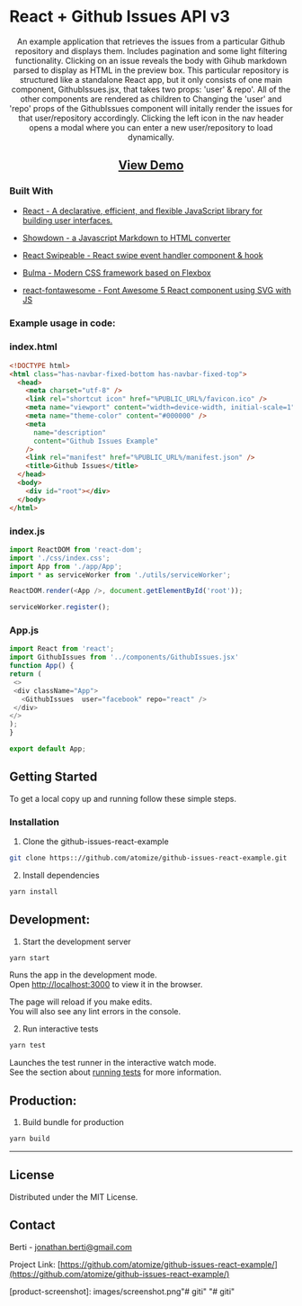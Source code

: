 # React + Github Issues API v3


  <p align="center">
    An example application that retrieves the issues from a particular Github repository and displays them. Includes pagination and some light filtering functionality. Clicking on an issue reveals the body with Gihub markdown parsed to display as HTML in the preview box. This particular repository is structured like a standalone React app, but it only consists of one main component, GithubIssues.jsx, that takes two props: 'user' & repo'. All of the other components are rendered as children to Changing the 'user' and 'repo' props of the GithubIssues component will initally render the issues for that user/repository accordingly. Clicking the left icon in the nav header opens a modal where you can enter a new user/repository to load dynamically.</p>
    

    
  <a href="https://atomize.github.io/github-issues-react-example/"><h2 align="center">View Demo</h2></a>


### Built With

* [React - A declarative, efficient, and flexible JavaScript library for building user interfaces.](https://github.com/facebook/react)

* [Showdown - a Javascript Markdown to HTML converter](https://github.com/showdownjs/showdown)

* [React Swipeable - React swipe event handler component & hook](https://github.com/dogfessional/react-swipeable)

* [Bulma - Modern CSS framework based on Flexbox](https://github.com/jgthms/bulma)

* [react-fontawesome - Font Awesome 5 React component using SVG with JS](https://github.com/FortAwesome/react-fontawesome)



### Example usage in code:
### index.html
```html
<!DOCTYPE html>
<html class="has-navbar-fixed-bottom has-navbar-fixed-top">
  <head>
    <meta charset="utf-8" />
    <link rel="shortcut icon" href="%PUBLIC_URL%/favicon.ico" />
    <meta name="viewport" content="width=device-width, initial-scale=1" />
    <meta name="theme-color" content="#000000" />
    <meta
      name="description"
      content="Github Issues Example"
    />
    <link rel="manifest" href="%PUBLIC_URL%/manifest.json" />
    <title>Github Issues</title>
  </head>
  <body>
    <div id="root"></div>
  </body>
</html>

```
### index.js
```js
import ReactDOM from 'react-dom';
import './css/index.css';
import App from './app/App';
import * as serviceWorker from './utils/serviceWorker';

ReactDOM.render(<App />, document.getElementById('root'));

serviceWorker.register();

```
  ### App.js
   ```js
   import React from 'react';
import GithubIssues from '../components/GithubIssues.jsx'
function App() {
  return (
    <>
    <div className="App">   
      <GithubIssues  user="facebook" repo="react" />
    </div>
  </>
  );
}

export default App;
  ```





<!-- GETTING STARTED -->
## Getting Started

To get a local copy up and running follow these simple steps.


### Installation
 
1. Clone the github-issues-react-example

```sh
git clone https:://github.com/atomize/github-issues-react-example.git
```

2. Install dependencies

```sh
yarn install
```

<!-- USAGE EXAMPLES -->
## Development:
1. Start the development server
```sh
yarn start
```
Runs the app in the development mode.<br>
Open [http://localhost:3000](http://localhost:3000) to view it in the browser.

The page will reload if you make edits.<br>
You will also see any lint errors in the console.

2. Run interactive tests
```sh
yarn test
```
Launches the test runner in the interactive watch mode.<br>
See the section about [running tests](https://facebook.github.io/create-react-app/docs/running-tests) for more information.


## Production:
1. Build bundle for production
```sh
yarn build
```

---
<!-- LICENSE -->
## License

Distributed under the MIT License.

<!-- CONTACT -->
## Contact

Berti - jonathan.berti@gmail.com

Project Link: [https://github.com/atomize/github-issues-react-example/](https://github.com/atomize/github-issues-react-example/)






<!-- MARKDOWN LINKS & IMAGES -->
<!-- https://www.markdownguide.org/basic-syntax/#reference-style-links -->

[product-screenshot]: images/screenshot.png"# giti" 
"# giti" 
